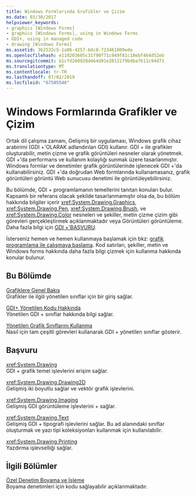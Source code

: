 ```yaml
---
title: Windows Formlarında Grafikler ve Çizim
ms.date: 03/30/2017
helpviewer_keywords:
- graphics [Windows Forms]
- graphics [Windows Forms], using in Windows Forms
- GDI+, using in managed code
- drawing [Windows Forms]
ms.assetid: 362532c5-1a06-4257-bdc8-723461009ede
ms.openlocfilehash: e110203605c31f90f71c949f81c18ebf464d52eb
ms.sourcegitcommit: b1cfd260928d464d91e20121f9bdba7611c94d71
ms.translationtype: MT
ms.contentlocale: tr-TR
ms.lasthandoff: 07/02/2019
ms.locfileid: "67505546"
---
```

# <a name="graphics-and-drawing-in-windows-forms"></a>Windows Formlarında Grafikler ve Çizim
Ortak dil çalışma zamanı, Gelişmiş bir uygulaması, Windows grafik cihaz arabirimi (GDI +'OLARAK adlandırılan GDI) kullanır. GDI + ile grafikler oluşturabilir, metin çizme ve grafik görüntüleri nesneler olarak yönetmek. GDI +'da performans ve kullanım kolaylığı sunmak üzere tasarlanmıştır. Windows formlar ve denetimler grafik görüntülerinde işlenecek GDI +'da kullanabilirsiniz. GDI +'da doğrudan Web formlarında kullanamasanız, grafik görüntüleri görüntü Web sunucusu denetimi ile görüntüleyebilirsiniz.  
  
 Bu bölümde, GDI + programlamanın temellerini tanıtan konuları bulur. Kapsamlı bir referans olacak şekilde tasarlanmamıştır olsa da, bu bölüm hakkında bilgiler içerir <xref:System.Drawing.Graphics>, <xref:System.Drawing.Pen>, <xref:System.Drawing.Brush>, ve <xref:System.Drawing.Color> nesneleri ve şekiller, metin çizme çizim gibi görevleri gerçekleştirmek açıklanmaktadır veya Görüntüleri görüntüleme. Daha fazla bilgi için [GDI +'BAŞVURU](/windows/desktop/gdiplus/-gdiplus-class-gdi-reference).  
  
 İsterseniz hemen ve hemen kullanmaya başlamak için bkz: [grafik programlama ile çalışmaya başlama](getting-started-with-graphics-programming.md). Kod satırları, şekiller, metin ve Windows forms hakkında daha fazla bilgi çizmek için kullanma hakkında konular bulunur.  
  
## <a name="in-this-section"></a>Bu Bölümde  
 [Grafiklere Genel Bakış](graphics-overview-windows-forms.md)  
 Grafikler ile ilgili yönetilen sınıflar için bir giriş sağlar.  
  
 [GDI+ Yönetilen Kodu Hakkında](about-gdi-managed-code.md)  
 Yönetilen GDI + sınıflar hakkında bilgi sağlar.  
  
 [Yönetilen Grafik Sınıflarını Kullanma](using-managed-graphics-classes.md)  
 Nasıl için tam çeşitli görevleri kullanarak GDI + yönetilen sınıflar gösterir.  
  
## <a name="reference"></a>Başvuru  
 <xref:System.Drawing>  
 GDI + grafik temel işlevlerini erişim sağlar.  
  
 <xref:System.Drawing.Drawing2D>  
 Gelişmiş iki boyutlu sağlar ve vektör grafik işlevlerini.  
  
 <xref:System.Drawing.Imaging>  
 Gelişmiş GDI görüntüleme işlevlerini + sağlar.  
  
 <xref:System.Drawing.Text>  
 Gelişmiş GDI + tipografi işlevlerini sağlar. Bu ad alanındaki sınıflar oluşturmak ve yazı tipi koleksiyonları kullanmak için kullanılabilir.  
  
 <xref:System.Drawing.Printing>  
 Yazdırma işlevselliği sağlar.  
  
## <a name="related-sections"></a>İlgili Bölümler  
 [Özel Denetim Boyama ve İşleme](../controls/custom-control-painting-and-rendering.md)  
 Boyama denetimleri için kodu sağlayabilir açıklanmaktadır.
